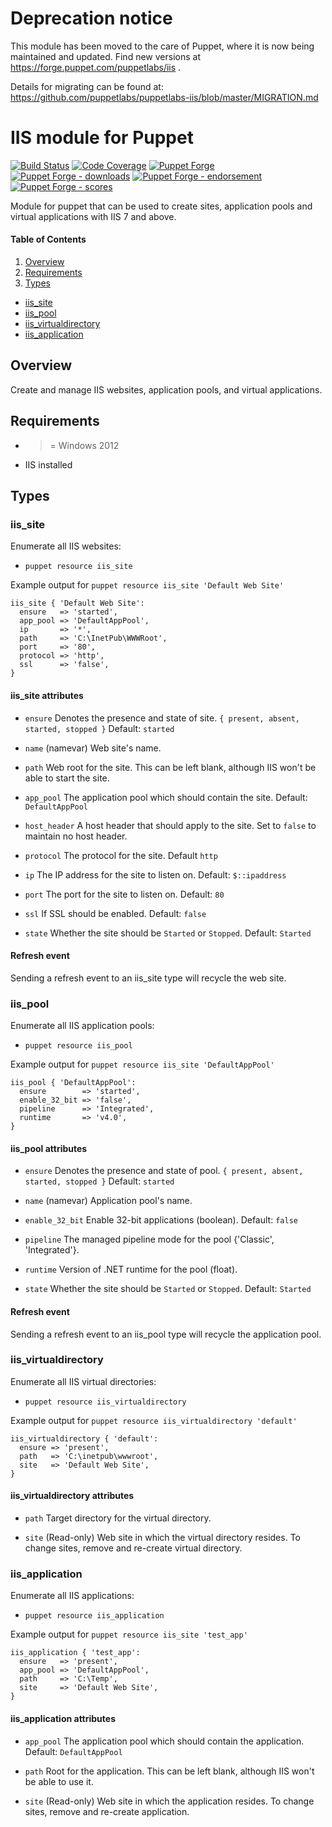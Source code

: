 # Deprecation notice

This module has been moved to the care of Puppet, where it is now being maintained and updated. Find new versions at https://forge.puppet.com/puppetlabs/iis .

Details for migrating can be found at: https://github.com/puppetlabs/puppetlabs-iis/blob/master/MIGRATION.md

# IIS module for Puppet

[![Build Status](https://travis-ci.org/voxpupuli/puppet-iis.png?branch=master)](https://travis-ci.org/voxpupuli/puppet-iis)
[![Code Coverage](https://coveralls.io/repos/github/voxpupuli/puppet-iis/badge.svg?branch=master)](https://coveralls.io/github/voxpupuli/puppet-iis)
[![Puppet Forge](https://img.shields.io/puppetforge/v/puppet/iis.svg)](https://forge.puppetlabs.com/puppet/iis)
[![Puppet Forge - downloads](https://img.shields.io/puppetforge/dt/puppet/iis.svg)](https://forge.puppetlabs.com/puppet/iis)
[![Puppet Forge - endorsement](https://img.shields.io/puppetforge/e/puppet/iis.svg)](https://forge.puppetlabs.com/puppet/iis)
[![Puppet Forge - scores](https://img.shields.io/puppetforge/f/puppet/iis.svg)](https://forge.puppetlabs.com/puppet/iis)

Module for puppet that can be used to create sites, application pools and
virtual applications with IIS 7 and above.

#### Table of Contents

1. [Overview](#overview)
1. [Requirements](#requirements)
1. [Types](#types)
  * [iis_site](#iis_site)
  * [iis_pool](#iis_pool)
  * [iis_virtualdirectory](#iis_virtualdirectory)
  * [iis_application](#iis_application)

## Overview

Create and manage IIS websites, application pools, and virtual applications.

## Requirements

- >= Windows 2012
- IIS installed

## Types

### iis_site

Enumerate all IIS websites:

* `puppet resource iis_site`

Example output for `puppet resource iis_site 'Default Web Site'`

```puppet
iis_site { 'Default Web Site':
  ensure   => 'started',
  app_pool => 'DefaultAppPool',
  ip       => '*',
  path     => 'C:\InetPub\WWWRoot',
  port     => '80',
  protocol => 'http',
  ssl      => 'false',
}
```

#### iis_site attributes

* `ensure` Denotes the presence and state of site. `{ present, absent, started,
  stopped }` Default: `started`

* `name` (namevar) Web site's name.

* `path` Web root for the site.  This can be left blank, although IIS won't
  be able to start the site.

* `app_pool` The application pool which should contain the site. Default: `DefaultAppPool`

* `host_header` A host header that should apply to the site. Set to `false` to
  maintain no host header.

* `protocol` The protocol for the site. Default `http`

* `ip` The IP address for the site to listen on. Default: `$::ipaddress`

* `port` The port for the site to listen on. Default: `80`

* `ssl` If SSL should be enabled. Default: `false`

* `state` Whether the site should be `Started` or `Stopped`.  Default: `Started`

#### Refresh event

Sending a refresh event to an iis_site type will recycle the web site.

### iis_pool

Enumerate all IIS application pools:

* `puppet resource iis_pool`

Example output for `puppet resource iis_site 'DefaultAppPool'`

```puppet
iis_pool { 'DefaultAppPool':
  ensure        => 'started',
  enable_32_bit => 'false',
  pipeline      => 'Integrated',
  runtime       => 'v4.0',
}
```

#### iis_pool attributes

* `ensure` Denotes the presence and state of pool. `{ present, absent, started,
  stopped }` Default: `started`

* `name` (namevar) Application pool's name.

* `enable_32_bit` Enable 32-bit applications (boolean). Default: `false`

* `pipeline` The managed pipeline mode for the pool {'Classic', 'Integrated'}.

* `runtime` Version of .NET runtime for the pool (float).

* `state` Whether the site should be `Started` or `Stopped`.  Default: `Started`

#### Refresh event

Sending a refresh event to an iis_pool type will recycle the application pool.

### iis_virtualdirectory

Enumerate all IIS virtual directories:

* `puppet resource iis_virtualdirectory`

Example output for `puppet resource iis_virtualdirectory 'default'`

```puppet
iis_virtualdirectory { 'default':
  ensure => 'present',
  path   => 'C:\inetpub\wwwroot',
  site   => 'Default Web Site',
}
```

#### iis_virtualdirectory attributes

* `path` Target directory for the virtual directory.

* `site` (Read-only) Web site in which the virtual directory resides. To change
  sites, remove and re-create virtual directory.

### iis_application

Enumerate all IIS applications:

* `puppet resource iis_application`

Example output for `puppet resource iis_site 'test_app'`

```puppet
iis_application { 'test_app':
  ensure   => 'present',
  app_pool => 'DefaultAppPool',
  path     => 'C:\Temp',
  site     => 'Default Web Site',
}
```

#### iis_application attributes

* `app_pool` The application pool which should contain the application. Default:
  `DefaultAppPool`

* `path` Root for the application.  This can be left blank, although IIS won't
  be able to use it.

* `site` (Read-only) Web site in which the application resides. To change sites,
  remove and re-create application.
